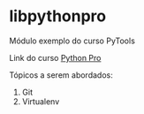 # libpythonpro
Módulo exemplo do curso PyTools

Link do curso [Python Pro](https://www.python.pro.br/)

Tópicos a serem abordados:  
1. Git  
2. Virtualenv
